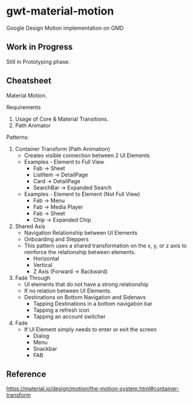 # gwt-material-motion
Google Design Motion implementation on GMD

## Work in Progress
Still in Prototyping phase.

## Cheatsheet
Material Motion.

Requirements 
1. Usage of Core & Material Transitions.
2. Path Animator

Patterns:
1. Container Transform (Path Animation)
	- Creates visible connection between 2 UI Elements
	- Examples - Element to Full View
      - Fab -> Sheet
      - ListItem -> DetailPage
      - Card -> DetailPage
      - SearchBar -> Expanded Search
	- Examples - Element to Element (Not Full View) 
      - Fab -> Menu
      - Fab -> Media Player
      - Fab -> Sheet
      - Chip -> Expanded Chip
2. Shared Axis
    - Navigation Relationship between UI Elements
    - Onboarding and Steppers
    - This pattern uses a shared transformation on the x, y, or z axis to reinforce the relationship between elements.
      - Horizontal
      - Vertical
      - Z Axis (Forward -> Backward)
3. Fade Through	
    - UI elements that do not have a strong relationship
	- If no relation between UI Elements.
	- Destinations on Bottom Navigation and Sidenavs
      - Tapping Destinations in a bottom navigation bar
      - Tapping a refresh icon
      - Tapping an account switcher
4. Fade
	- If UI Element simply needs to enter or exit the screen
      - Dialog
      - Menu
      - Snackbar
      - FAB

## Reference
https://material.io/design/motion/the-motion-system.html#container-transform
